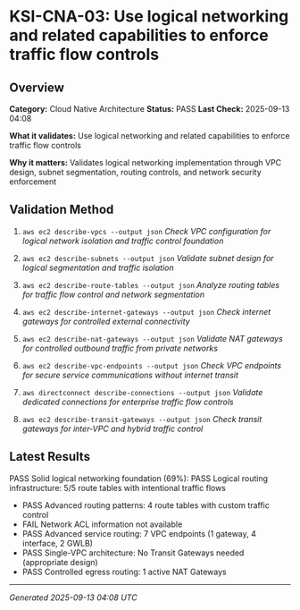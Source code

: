 # KSI-CNA-03: Use logical networking and related capabilities to enforce traffic flow controls

## Overview

**Category:** Cloud Native Architecture
**Status:** PASS
**Last Check:** 2025-09-13 04:08

**What it validates:** Use logical networking and related capabilities to enforce traffic flow controls

**Why it matters:** Validates logical networking implementation through VPC design, subnet segmentation, routing controls, and network security enforcement

## Validation Method

1. `aws ec2 describe-vpcs --output json`
   *Check VPC configuration for logical network isolation and traffic control foundation*

2. `aws ec2 describe-subnets --output json`
   *Validate subnet design for logical segmentation and traffic isolation*

3. `aws ec2 describe-route-tables --output json`
   *Analyze routing tables for traffic flow control and network segmentation*

4. `aws ec2 describe-internet-gateways --output json`
   *Check internet gateways for controlled external connectivity*

5. `aws ec2 describe-nat-gateways --output json`
   *Validate NAT gateways for controlled outbound traffic from private networks*

6. `aws ec2 describe-vpc-endpoints --output json`
   *Check VPC endpoints for secure service communications without internet transit*

7. `aws directconnect describe-connections --output json`
   *Validate dedicated connections for enterprise traffic flow controls*

8. `aws ec2 describe-transit-gateways --output json`
   *Check transit gateways for inter-VPC and hybrid traffic control*

## Latest Results

PASS Solid logical networking foundation (69%): PASS Logical routing infrastructure: 5/5 route tables with intentional traffic flows
- PASS Advanced routing patterns: 4 route tables with custom traffic control
- FAIL Network ACL information not available
- PASS Advanced service routing: 7 VPC endpoints (1 gateway, 4 interface, 2 GWLB)
- PASS Single-VPC architecture: No Transit Gateways needed (appropriate design)
- PASS Controlled egress routing: 1 active NAT Gateways

---
*Generated 2025-09-13 04:08 UTC*
